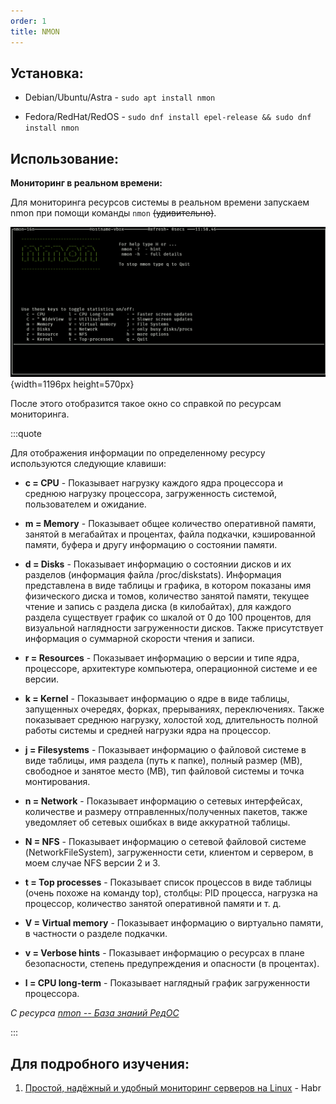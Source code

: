```yaml
---
order: 1
title: NMON
---
```


## Установка:

-  Debian/Ubuntu/Astra - `sudo apt install nmon`

-  Fedora/RedHat/RedOS - `sudo dnf install epel-release && sudo dnf install nmon`

## Использование:

**Мониторинг в реальном времени:**

Для мониторинга ресурсов системы в реальном времени запускаем nmon при помощи команды `nmon` ~~(удивительно)~~.

![](./_index-2.png){width=1196px height=570px}

После этого отобразится такое окно со справкой по ресурсам мониторинга.

:::quote 

Для отображения информации по определенному ресурсу используются следующие клавиши:

-  **c = CPU** - Показывает нагрузку каждого ядра процессора и среднюю нагрузку процессора, загруженность системой, пользователем и ожидание.

-  **m = Memory** - Показывает общее количество оперативной памяти, занятой в мегабайтах и процентах, файла подкачки, кэшированной памяти, буфера и другу информацию о состоянии памяти.

-  **d = Disks** - Показывает информацию о состоянии дисков и их разделов (информация файла /proc/diskstats). Информация представлена в виде таблицы и графика, в котором показаны имя физического диска и томов, количество занятой памяти, текущее чтение и запись с раздела диска (в килобайтах), для каждого раздела существует график со шкалой от 0 до 100 процентов, для визуальной наглядности загруженности дисков. Также присутствует информация о суммарной скорости чтения и записи.

-  **r = Resources** - Показывает информацию о версии и типе ядра, процессоре, архитектуре компьютера, операционной системе и ее версии.

-  **k = Kernel** - Показывает информацию о ядре в виде таблицы, запущенных очередях, форках, прерываниях, переключениях. Также показывает среднюю нагрузку, холостой ход, длительность полной работы системы и средней нагрузки ядра на процессор.

-  **j = Filesystems** - Показывает информацию о файловой системе в виде таблицы, имя раздела (путь к папке), полный размер (MB), свободное и занятое место (MB), тип файловой системы и точка монтирования.

-  **n = Network** - Показывает информацию о сетевых интерфейсах, количестве и размеру отправленных/полученных пакетов, также уведомляет об сетевых ошибках в виде аккуратной таблицы.

-  **N = NFS** - Показывает информацию о сетевой файловой системе (NetworkFileSystem), загруженности сети, клиентом и сервером, в моем случае NFS версии 2 и 3.

-  **t = Top processes** - Показывает список процессов в виде таблицы (очень похоже на команду top), столбцы: PID процесса, нагрузка на процессор, количество занятой оперативной памяти и т. д.

-  **V = Virtual memory** - Показывает информацию о виртуально памяти, в частности о разделе подкачки.

-  **v = Verbose hints** - Показывает информацию о ресурсах в плане безопасности, степень предупреждения и опасности (в процентах).

-  **l = CPU long-term** - Показывает наглядный график загруженности процессора.

*С ресурса* [*nmon -- База знаний РедОС*](https://redos.red-soft.ru/base/redos-7_3/7_3-administation/7_3-processes/7_3-monitoring-proc/7_3-dynamic-monitoring-proc/7_3-nmon/)

:::

## Для подробного изучения:

1. [Простой, надёжный и удобный мониторинг серверов на Linux](https://habr.com/ru/companies/ruvds/articles/324194/) - Habr


